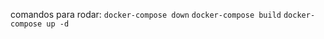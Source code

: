 comandos para rodar:
```docker-compose down```
```docker-compose build```
```docker-compose up -d```